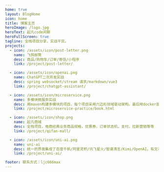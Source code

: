 ```yaml
---
home: true
layout: BlogHome
icon: home
title: 博客主页
heroImage: /logo.jpg
heroText: 起凡code闲聊
heroFullScreen: true
tagline: 全栈项目分享，实战干货。
projects:
  - icon: /assets/icon/post-letter.png
    name: 飞鸽邮筒
    desc: 商品/购物车/订单/寄信/小程序
    link: /project/post-letter/

  - icon: /assets/icon/openai.png
    name: ChatGPT二次开发实战
    desc: spring websocket/stream 请求/markdown/vue3
    link: /project/chatgpt-assistant/

  - icon: /assets/icon/microservice.png
    name: 多模块微服务实战
    desc: 用maven构建多模块的项目，每个项目采用六边形领域驱动架构。最后用docker部署
    link: /project/microservice-practice/book.html

  - icon: /assets/icon/shop.png
    name: 起凡商城
    desc: 全栈项目，电商经典业务商品规格，优惠券，订单状态机，支付，拉新营销等等
    link: /project/qifan-mall/

  - icon: /assets/icon/uni-ai.png
    name: uni-ai
    desc: 统一的界面集成了百度千帆/阿里灵积/讯飞星火/智谱清言/Kimi/OpenAI，有文本聊天，图片理解，预置提示词，知识库，图片生成等功能。
    link: /project/uni-ai/

footer: 联系方式：ljc666max
---
```


